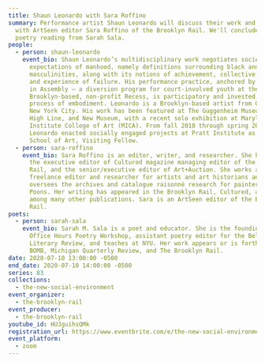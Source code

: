 ```yaml
---
title: Shaun Leonardo with Sara Roffino
summary: Performance artist Shaun Leonardo will discuss their work and process
  with ArtSeen editor Sara Roffino of the Brooklyn Rail. We'll conclude with a
  poetry reading from Sarah Sala.
people:
  - person: shaun-leonardo
    event_bio: Shaun Leonardo’s multidisciplinary work negotiates societal
      expectations of manhood, namely definitions surrounding black and brown
      masculinities, along with its notions of achievement, collective identity,
      and experience of failure. His performance practice, anchored by his work
      in Assembly – a diversion program for court-involved youth at the
      Brooklyn-based, non-profit Recess, is participatory and invested in a
      process of embodiment. Leonardo is a Brooklyn-based artist from Queens,
      New York City. His work has been featured at The Guggenheim Museum, the
      High Line, and New Museum, with a recent solo exhibition at Maryland
      Institute College of Art (MICA). From fall 2018 through spring 2020,
      Leonardo enacted socially engaged projects at Pratt Institute as the
      School of Art, Visiting Fellow.
  - person: sara-roffino
    event_bio: Sara Roffino is an editor, writer, and researcher. She has worked as
      the executive editor of Cultured magazine managing editor of the Brooklyn
      Rail, and the senior/executive editor of Art+Auction. She works as a
      freelance editor and researcher for artists and art historians and
      oversees the archives and catalogue raisonné research for painter Larry
      Poons. Her writing has appeared in the Brooklyn Rail, Cultured, and Bomb,
      among many other publications. Sara is an ArtSeen editor of the Brooklyn
      Rail.
poets:
  - person: sarah-sala
    event_bio: Sarah M. Sala is a poet and educator. She is the founding director of
      Office Hours Poetry Workshop, assistant poetry editor for the Bellevue
      Literary Review, and teaches at NYU. Her work appears or is forthcoming in
      BOMB, Michigan Quarterly Review, and The Brooklyn Rail.
date: 2020-07-10 13:00:00 -0500
end_date: 2020-07-10 14:00:00 -0500
series: 83
collections:
  - the-new-social-environment
event_organizer:
  - the-brooklyn-rail
event_producer:
  - the-brooklyn-rail
youtube_id: HUJguihsQMk
registration_url: https://www.eventbrite.com/e/the-new-social-environment-83-shaun-leonardo-tickets-112121839440
event_platform:
  - zoom
---
```

